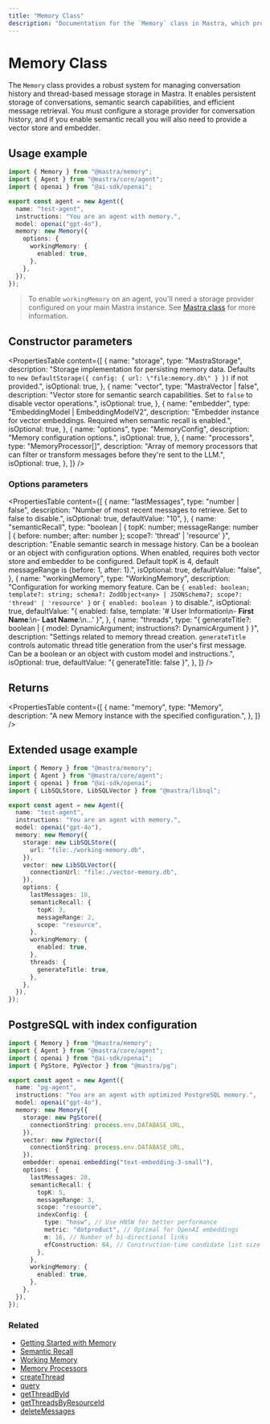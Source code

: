 ```yaml
---
title: "Memory Class"
description: "Documentation for the `Memory` class in Mastra, which provides a robust system for managing conversation history and thread-based message storage."
---
```


# Memory Class

The `Memory` class provides a robust system for managing conversation history and thread-based message storage in Mastra. It enables persistent storage of conversations, semantic search capabilities, and efficient message retrieval. You must configure a storage provider for conversation history, and if you enable semantic recall you will also need to provide a vector store and embedder.

## Usage example

```typescript filename="src/mastra/agents/test-agent.ts" showLineNumbers copy
import { Memory } from "@mastra/memory";
import { Agent } from "@mastra/core/agent";
import { openai } from "@ai-sdk/openai";

export const agent = new Agent({
  name: "test-agent",
  instructions: "You are an agent with memory.",
  model: openai("gpt-4o"),
  memory: new Memory({
    options: {
      workingMemory: {
        enabled: true,
      },
    },
  }),
});
```

> To enable `workingMemory` on an agent, you'll need a storage provider configured on your main Mastra instance. See [Mastra class](../core/mastra-class.md) for more information.

## Constructor parameters

<PropertiesTable
content={[
{
name: "storage",
type: "MastraStorage",
description: "Storage implementation for persisting memory data. Defaults to `new DefaultStorage({ config: { url: \"file:memory.db\" } })` if not provided.",
isOptional: true,
},
{
name: "vector",
type: "MastraVector | false",
description: "Vector store for semantic search capabilities. Set to `false` to disable vector operations.",
isOptional: true,
},
{
name: "embedder",
type: "EmbeddingModel<string> | EmbeddingModelV2<string>",
description: "Embedder instance for vector embeddings. Required when semantic recall is enabled.",
isOptional: true,
},
{
name: "options",
type: "MemoryConfig",
description: "Memory configuration options.",
isOptional: true,
},
{
name: "processors",
type: "MemoryProcessor[]",
description: "Array of memory processors that can filter or transform messages before they're sent to the LLM.",
isOptional: true,
},
]}
/>

### Options parameters

<PropertiesTable
content={[
{
name: "lastMessages",
type: "number | false",
description: "Number of most recent messages to retrieve. Set to false to disable.",
isOptional: true,
defaultValue: "10",
},
{
name: "semanticRecall",
type: "boolean | { topK: number; messageRange: number | { before: number; after: number }; scope?: 'thread' | 'resource' }",
description: "Enable semantic search in message history. Can be a boolean or an object with configuration options. When enabled, requires both vector store and embedder to be configured. Default topK is 4, default messageRange is {before: 1, after: 1}.",
isOptional: true,
defaultValue: "false",
},
{
name: "workingMemory",
type: "WorkingMemory",
description: "Configuration for working memory feature. Can be `{ enabled: boolean; template?: string; schema?: ZodObject<any> | JSONSchema7; scope?: 'thread' | 'resource' }` or `{ enabled: boolean }` to disable.",
isOptional: true,
defaultValue: "{ enabled: false, template: '# User Information\\n- **First Name**:\\n- **Last Name**:\\n...' }",
},
{
name: "threads",
type: "{ generateTitle?: boolean | { model: DynamicArgument<MastraLanguageModel>; instructions?: DynamicArgument<string> } }",
description: "Settings related to memory thread creation. `generateTitle` controls automatic thread title generation from the user's first message. Can be a boolean or an object with custom model and instructions.",
isOptional: true,
defaultValue: "{ generateTitle: false }",
},
]}
/>

## Returns

<PropertiesTable
content={[
{
name: "memory",
type: "Memory",
description: "A new Memory instance with the specified configuration.",
},
]}
/>

## Extended usage example

```typescript filename="src/mastra/agents/test-agent.ts" showLineNumbers copy
import { Memory } from "@mastra/memory";
import { Agent } from "@mastra/core/agent";
import { openai } from "@ai-sdk/openai";
import { LibSQLStore, LibSQLVector } from "@mastra/libsql";

export const agent = new Agent({
  name: "test-agent",
  instructions: "You are an agent with memory.",
  model: openai("gpt-4o"),
  memory: new Memory({
    storage: new LibSQLStore({
      url: "file:./working-memory.db",
    }),
    vector: new LibSQLVector({
      connectionUrl: "file:./vector-memory.db",
    }),
    options: {
      lastMessages: 10,
      semanticRecall: {
        topK: 3,
        messageRange: 2,
        scope: "resource",
      },
      workingMemory: {
        enabled: true,
      },
      threads: {
        generateTitle: true,
      },
    },
  }),
});
```

## PostgreSQL with index configuration

```typescript filename="src/mastra/agents/pg-agent.ts" showLineNumbers copy
import { Memory } from "@mastra/memory";
import { Agent } from "@mastra/core/agent";
import { openai } from "@ai-sdk/openai";
import { PgStore, PgVector } from "@mastra/pg";

export const agent = new Agent({
  name: "pg-agent",
  instructions: "You are an agent with optimized PostgreSQL memory.",
  model: openai("gpt-4o"),
  memory: new Memory({
    storage: new PgStore({
      connectionString: process.env.DATABASE_URL,
    }),
    vector: new PgVector({
      connectionString: process.env.DATABASE_URL,
    }),
    embedder: openai.embedding("text-embedding-3-small"),
    options: {
      lastMessages: 20,
      semanticRecall: {
        topK: 5,
        messageRange: 3,
        scope: "resource",
        indexConfig: {
          type: "hnsw", // Use HNSW for better performance
          metric: "dotproduct", // Optimal for OpenAI embeddings
          m: 16, // Number of bi-directional links
          efConstruction: 64, // Construction-time candidate list size
        },
      },
      workingMemory: {
        enabled: true,
      },
    },
  }),
});
```

### Related

- [Getting Started with Memory](/docs/memory/overview)
- [Semantic Recall](/docs/memory/semantic-recall)
- [Working Memory](/docs/memory/working-memory)
- [Memory Processors](/docs/memory/memory-processors)
- [createThread](/docs/reference/memory/createThread)
- [query](/docs/reference/memory/query)
- [getThreadById](/docs/reference/memory/getThreadById)
- [getThreadsByResourceId](/docs/reference/memory/getThreadsByResourceId)
- [deleteMessages](/docs/reference/memory/deleteMessages)
